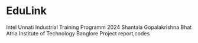 # EduLink
Intel Unnati Industrial Training Programm 2024
Shantala Gopalakrishna Bhat 
Atria Institute of Technology Banglore
Project report,codes
